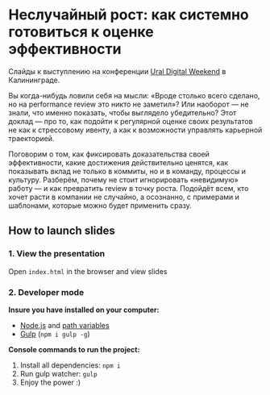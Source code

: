 # Неслучайный рост: как системно готовиться к оценке эффективности

Слайды к выступлению на конференции [Ural Digital Weekend](https://kodewaves.ru/) в Калининграде.

Вы когда-нибудь ловили себя на мысли: «Вроде столько всего сделано, но на performance review это никто не заметил»? Или наоборот — не знали, что именно показать, чтобы выглядело убедительно? Этот доклад — про то, как подойти к регулярной оценке своих результатов не как к стрессовому ивенту, а как к возможности управлять карьерной траекторией. 

Поговорим о том, как фиксировать доказательства своей эффективности, какие достижения действительно ценятся, как показывать вклад не только в коммиты, но и в команду, процессы и культуру. Разберём, почему не стоит игнорировать «невидимую» работу — и как превратить review в точку роста. Подойдёт всем, кто хочет расти в компании не случайно, а осознанно, с примерами и шаблонами, которые можно будет применить сразу.

## How to launch slides
### 1. View the presentation
Open `index.html` in the browser and view slides

### 2. Developer mode

__Insure you have installed on your computer:__

* [Node.js](https://nodejs.org/en/download/) and [path variables](http://stackoverflow.com/questions/8278143/node-js-how-to-run-node-command-from-any-path)
* [Gulp](http://gulpjs.com/) (`npm i gulp -g`)

__Console commands to run the project:__

1. Install all dependenсies: `npm i`
2. Run gulp watcher: `gulp`
3. Enjoy the power :)

